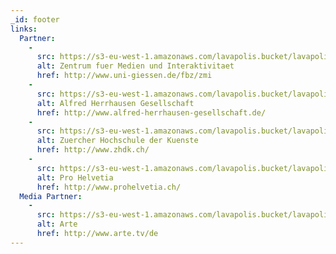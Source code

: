 ```yaml
---
_id: footer
links:
  Partner:
    -
      src: https://s3-eu-west-1.amazonaws.com/lavapolis.bucket/lavapolis_media/Logo-ZMI.png
      alt: Zentrum fuer Medien und Interaktivitaet
      href: http://www.uni-giessen.de/fbz/zmi
    -
      src: https://s3-eu-west-1.amazonaws.com/lavapolis.bucket/lavapolis_media/Logo-AHG.png
      alt: Alfred Herrhausen Gesellschaft
      href: http://www.alfred-herrhausen-gesellschaft.de/
    -
      src: https://s3-eu-west-1.amazonaws.com/lavapolis.bucket/lavapolis_media/Logo-ZhdK.png
      alt: Zuercher Hochschule der Kuenste
      href: http://www.zhdk.ch/
    -
      src: https://s3-eu-west-1.amazonaws.com/lavapolis.bucket/lavapolis_media/Logo-PH.png
      alt: Pro Helvetia
      href: http://www.prohelvetia.ch/
  Media Partner:
    -
      src: https://s3-eu-west-1.amazonaws.com/lavapolis.bucket/lavapolis_media/Logo-Arte.png
      alt: Arte
      href: http://www.arte.tv/de
---
```

